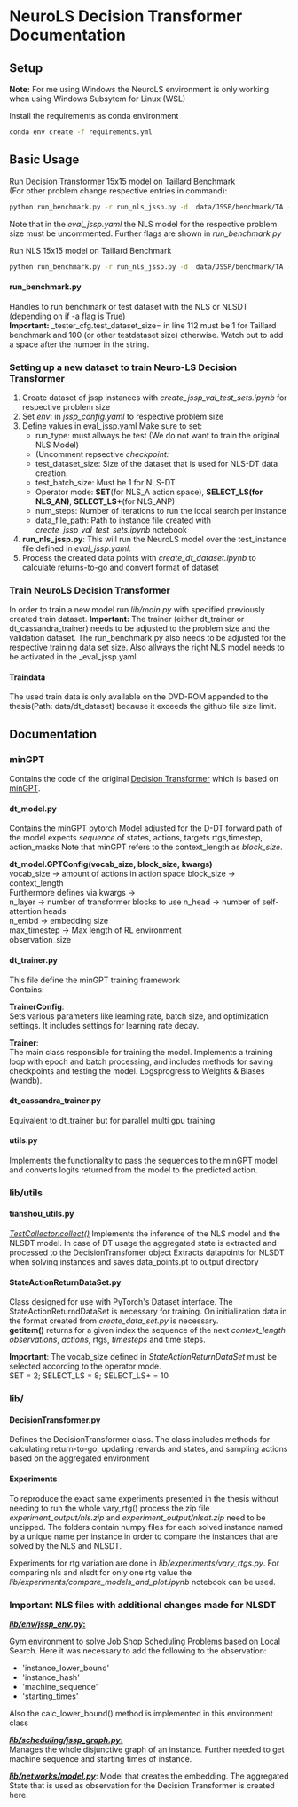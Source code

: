 # NeuroLS Decision Transformer Documentation
## Setup
**Note:** For me using Windows the NeuroLS environment is only working when using Windows Subsytem for Linux  (WSL)  

Install the requirements as conda environment
```sh
conda env create -f requirements.yml
```
## Basic Usage
Run Decision Transformer 15x15 model on Taillard Benchmark   
(For other problem change respective entries in command):

```sh
python run_benchmark.py -r run_nls_jssp.py -d  data/JSSP/benchmark/TA -g 15x15 -p jssp -m nls -e eval_jssp --args "env=jssp15x15_unf" -n 200 -x  15x15/NLSDT_100/brisk-lake-1290.pt -a True --rtg_factor 1.0 
```
Note that in the _eval_jssp.yaml_ the NLS model for the respective problem size must be uncommented.
Further flags are shown in _run_benchmark.py_


Run NLS 15x15 model on Taillard Benchmark
```sh
python run_benchmark.py -r run_nls_jssp.py -d  data/JSSP/benchmark/TA -g 15x15 -p jssp -m nls -e eval_jssp --args "env=jssp15x15_unf" -n 200
```

#### run_benchmark.py
Handles to run benchmark or test dataset with the NLS or NLSDT (depending on if -a flag is True)  
**Important:** _tester_cfg.test_dataset_size= in line 112 must be 1 for Taillard benchmark and 100 (or other testdataset size) otherwise.
Watch out to add a space after the number in the string.

### Setting up a new dataset to train Neuro-LS Decision Transformer
<ol>
    <li> Create dataset of jssp instances with <i>create_jssp_val_test_sets.ipynb</i> for respective problem size 
    </li>
<li> Set <i>env</i>: in <i>jssp_config.yaml</i> to respective problem size</li>
<li> Define values in eval_jssp.yaml 
    Make sure to set:
    <ul>
        <li>run_type: must allways be test (We do not want to train the original NLS Model)</li>
        <li>(Uncomment repsective <i>checkpoint:</i> </li>
        <li>test_dataset_size: Size of the dataset that is used for NLS-DT data creation.</li>
        <li>test_batch_size: Must be 1 for NLS-DT</li>
        <li>Operator mode: <b>SET</b>(for NLS_A action space), <b>SELECT_LS(for NLS_AN)</b>, <b>SELECT_LS+</b>(for NLS_ANP)</li>
        <li>num_steps: Number of iterations to run the local search per instance</li>
        <li>data_file_path: Path to instance file created with <i>create_jssp_val_test_sets.ipynb</i> notebook</li>
    </ul>
</li>
<li><b>run_nls_jssp.py</b>: This will run the NeuroLS model over the test_instance file defined in <i>eval_jssp.yaml</i>.
</li>
<li>Process the created data points with <i>create_dt_dataset.ipynb</i> to calculate returns-to-go and convert format of dataset</li>
</ol>

### Train NeuroLS Decision Transformer ###
In order to train a new model run _lib/main.py_ with specified previously created train dataset.
**Important:** The trainer (either dt_trainer or dt_cassandra_trainer) needs to be adjusted to the problem size and the validation dataset.
The run_benchmark.py also needs to be adjusted for the respective training data set size. Also allways the right NLS model needs to be activated in the _eval_jssp.yaml.
#### Traindata
The used train data is only available on the DVD-ROM appended to the thesis(Path: data/dt_dataset) because it exceeds the github file size limit.


## Documentation
### minGPT ### 
 Contains the code of the original [Decision Transformer](https://github.com/kzl/decision-transformer/ "Named link title") which is based on [minGPT](https://github.com/karpathy/minGPT).
#### dt_model.py #### 
Contains the minGPT pytorch Model adjusted for the D-DT
forward path of the model expects _sequence_ of states, actions, targets rtgs,timestep, action_masks
Note that minGPT refers to the context_length as _block_size_.

**dt_model.GPTConfig(vocab_size, block_size, kwargs)**  
vocab_size -> amount of actions in action space
block_size -> context_length  
Furthermore defines via kwargs ->  
n_layer -> number of transformer blocks to use
n_head -> number of self-attention heads  
n_embd -> embedding size  
max_timestep -> Max length of RL environment  
observation_size

#### dt_trainer.py ####
This file define the minGPT training framework  
Contains: 

**TrainerConfig**:  
Sets various parameters like learning rate, batch size, and optimization settings. It includes settings for learning rate decay.

**Trainer**:  
The main class responsible for training the model. Implements a training loop with epoch and batch processing, and includes methods for saving checkpoints and testing the model. Logsprogress to Weights & Biases (wandb).

#### dt_cassandra_trainer.py ####
Equivalent to dt_trainer but for parallel multi gpu training

#### utils.py ####
Implements the functionality to pass the sequences to the minGPT model 
and converts logits returned from the model to the predicted action.


### lib/utils ###
#### tianshou_utils.py ####
<u>_TestCollector.collect()_</u>
Implements the inference of the NLS model and the NLSDT model. In case of DT usage the aggregated state is extracted and processed to the DecisionTransfomer object
Extracts datapoints for NLSDT when solving instances and saves data_points.pt to output directory

#### StateActionReturnDataSet.py ####
Class designed for use with PyTorch's Dataset interface.
The StateActionReturndDataSet is necessary for training. On initialization data in the
format created from _create_data_set.py_ is necessary.  
__getitem()__ 
returns  for a given index the sequence of the next _context_length_ _observations_, _actions_, rtgs, _timesteps_ 
and time steps. 

**Important**: The vocab_size defined in _StateActionReturnDataSet_ must be selected according to the operator mode.  
SET = 2; SELECT_LS = 8; SELECT_LS+ = 10


### lib/ ###
#### DecisionTransformer.py ###
Defines the DecisionTransformer class. The class includes methods for calculating return-to-go, updating rewards and states, and sampling actions based on the aggregated environment 

#### Experiments ####
To reproduce the exact same experiments presented in the thesis without needing to run the whole vary_rtg() process the zip file _experiment_output/nls.zip_
and _experiment_output/nlsdt.zip_ need to be unzipped.
The folders contain numpy files for each solved instance named by a unique name per instance in order to compare the instances that are
solved by the NLS and NLSDT.

Experiments for rtg variation are done in _lib/experiments/vary_rtgs.py_. For comparing nls and nlsdt for only one rtg value 
the _lib/experiments/compare_models_and_plot.ipynb_ notebook can be used.


### Important NLS files with additional changes made for NLSDT ### 
**<u>_lib/env/jssp_env.py_:</u>** 

Gym environment to solve Job Shop Scheduling Problems based on Local Search.
Here it was necessary to add the following to the observation:
<ul>
<li>'instance_lower_bound'</li>
<li>'instance_hash'</li>
<li>'machine_sequence'</li>
<li>'starting_times'</li>
</ul>
Also the calc_lower_bound() method is implemented in this environment class


**<u>_lib/scheduling/jssp_graph.py_:</u>**  
Manages the whole disjunctive graph of an instance. Further needed
to get machine sequence and starting times of instance.


**<u>_lib/networks/model.py_</u>**: Model that creates the embedding. The aggregated State that is used as observation for
the Decision Transformer is created here.
